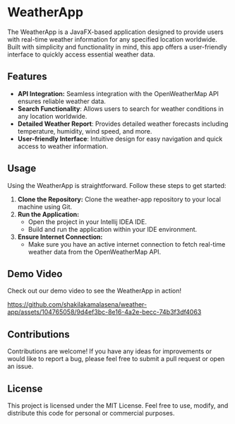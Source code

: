 # WeatherApp

The WeatherApp is a JavaFX-based application designed to provide users with real-time weather information for any specified location worldwide. Built with simplicity and functionality in mind, this app offers a user-friendly interface to quickly access essential weather data.

## Features

- **API Integration:** Seamless integration with the OpenWeatherMap API ensures reliable weather data.
- **Search Functionality**: Allows users to search for weather conditions in any location worldwide.
- **Detailed Weather Report**: Provides detailed weather forecasts including temperature, humidity, wind speed, and more.
- **User-friendly Interface**: Intuitive design for easy navigation and quick access to weather information.

## Usage

Using the WeatherApp is straightforward. Follow these steps to get started:

1. **Clone the Repository:** Clone the weather-app repository to your local machine using Git.
2. **Run the Application:**
    - Open the project in your Intellij IDEA IDE.
    - Build and run the application within your IDE environment.
3. **Ensure Internet Connection:**
    - Make sure you have an active internet connection to fetch real-time weather data from the OpenWeatherMap API.

## Demo Video

Check out our demo video to see the WeatherApp in action!

https://github.com/shakilakamalasena/weather-app/assets/104765058/9d4ef3bc-8e16-4a2e-becc-74b3f3df4063

## Contributions

Contributions are welcome! If you have any ideas for improvements or would like to report a bug, please feel free to submit a pull request or open an issue.

## License

This project is licensed under the MIT License. Feel free to use, modify, and distribute this code for personal or commercial purposes.
